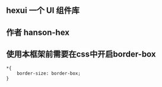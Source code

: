## hexui 一个 UI 组件库

## 作者 hanson-hex

## 使用本框架前需要在css中开启border-box
```
*{
    border-size: border-box;
}
```